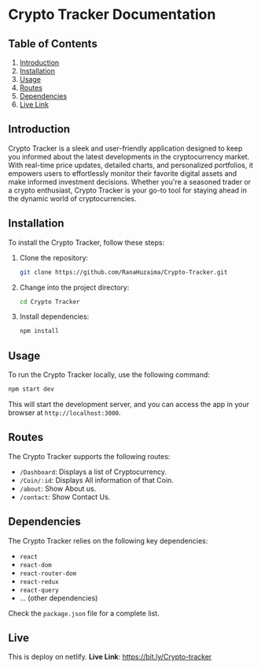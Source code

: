 # Crypto Tracker Documentation

## Table of Contents

1. [Introduction](#introduction)
2. [Installation](#installation)
3. [Usage](#usage)
4. [Routes](#routes)
5. [Dependencies](#dependencies)
6. [Live Link](#Live)

## Introduction

Crypto Tracker is a sleek and user-friendly application designed to keep you informed about the latest developments in the cryptocurrency market. With real-time price updates, detailed charts, and personalized portfolios, it empowers users to effortlessly monitor their favorite digital assets and make informed investment decisions. Whether you're a seasoned trader or a crypto enthusiast, Crypto Tracker is your go-to tool for staying ahead in the dynamic world of cryptocurrencies.

## Installation

To install the Crypto Tracker, follow these steps:

1. Clone the repository:

   ```bash
   git clone https://github.com/RanaHuzaima/Crypto-Tracker.git
   ```

2. Change into the project directory:

   ```bash
   cd Crypto Tracker
   ```

3. Install dependencies:

   ```bash
   npm install
   ```
   
## Usage

To run the Crypto Tracker locally, use the following command:

```bash
npm start dev
```

This will start the development server, and you can access the app in your browser at `http://localhost:3000`.

## Routes

The Crypto Tracker supports the following routes:

- `/Dashboard`: Displays a list of Cryptocurrency.
- `/Coin/:id`: Displays All information of that Coin.
- `/about`: Show About us.
- `/contact`: Show Contact Us.

## Dependencies

The Crypto Tracker relies on the following key dependencies:

- `react`
- `react-dom`
- `react-router-dom`
- `react-redux`
- `react-query`
- ... (other dependencies)

Check the `package.json` file for a complete list.

## Live

This is deploy on netlify. **Live Link**: https://bit.ly/Crypto-tracker
